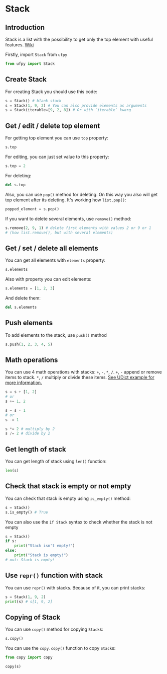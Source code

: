 # Stack

## Introduction

Stack is a list with the possibility to get only the top element with useful features. [Wiki](https://en.wikipedia.org/wiki/Stack_(abstract_data_type))

Firstly, import `Stack` from `ufpy`

```python
from ufpy import Stack
```

## Create Stack

For creating Stack you should use this code:
```python
s = Stack() # blank stack
s = Stack(1, 9, 2) # You can also provide elements as arguments
s = Stack(iterable=[9, 2, 8]) # Or with `iterable` kwarg
```

## Get / edit / delete top element

For getting top element you can use `top` property:
```python
s.top
```

For editing, you can just set value to this property:
```python
s.top = 2
```

For deleting:
```python
del s.top
```

Also, you can use `pop()` method for deleting. On this way you also will get top element
after its deleting. It's working how `list.pop()`:
```python
popped_element = s.pop()
```

If you want to delete several elements, use `remove()` method:
```python
s.remove(2, 9, 1) # delete first elements with values 2 or 9 or 1
# (how list.remove(), but with several elements)
```

## Get / set / delete all elements

You can get all elements with `elements` property:
```python
s.elements
```

Also with property you can edit elements:
```python
s.elements = [1, 2, 3]
```

And delete them:
```python
del s.elements
```

## Push elements

To add elements to the stack, use `push()` method

```python
s.push(1, 2, 3, 4, 5)
```

## Math operations

You can use 4 math operations with stacks: `+`, `-`, `*`, `/`. `+`, `-` append or
remove items to stack. `*`, `/` multiply or divide these items. [See UDict example for
more information.](udict.md#math-operations)

```python
s = s + [1, 2]
# or
s += 1, 2

s = s - 1
# or
s -= 1

s *= 2 # multiply by 2
s /= 2 # divide by 2
```

## Get length of stack

You can get length of stack using `len()` function:
```python
len(s)
```

## Check that stack is empty or not empty

You can check that stack is empty using `is_empty()` method:
```python
s = Stack()
s.is_empty() # True
```

You can also use the `if Stack` syntax to check whether the stack is not empty
```python
s = Stack()
if s:
    print("Stack isn't empty!")
else:
    print("Stack is empty!")
# out: Stack is empty!
```

## Use `repr()` function with stack

You can use `repr()` with stacks. Because of it, you can print stacks:
```python
s = Stack(1, 9, 2)
print(s) # s[1, 9, 2]
```

## Copying of Stack

You can use `copy()` method for copying `Stack`s:
```python
s.copy()
```

You can use the `copy.copy()` function to copy `Stack`s:
```python
from copy import copy

copy(s)
```
